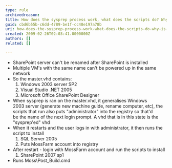 ```yaml
---
type: rule
archivedreason: 
title: How does the sysprep process work, what does the scripts do? Why is this process so complicated ?
guid: cbd6b55b-c6dd-4789-be1f-cc48e197a78b
uri: how-does-the-sysprep-process-work-what-does-the-scripts-do-why-is-this-process-so-complicated-
created: 2009-02-26T02:03:41.0000000Z
authors: []
related: []

---
```


* SharePoint server can't be renamed after SharePoint is installed
* Multiple VM's with the same name can't be powered up in the same network
* So the master.vhd contains:
    1. Windows 2003 server SP2
    2. Visual Studio .NET 2005
    3. Microsoft Office SharePoint Designer
* When sysprep is ran on the master.vhd, it generalises Windows <br>2003 server (generate new machine guide, rename computer, etc), the <br>scripts that run also puts "administrator" into the registry so that'd <br>be the name of the next login prompt. A vhd that is in this state is the<br> "sysprep'ed" vhd
* When it restarts and the user logs in with administrator, it then runs the script to install
    1. SQL Server 2005
    2. Puts MossFarm account into registry
* After restart - login with MossFarm account and run the scripts to install
    1. SharePoint 2007 sp1
* Runs Moss\Post\_Build.cmd


<!--endintro-->
